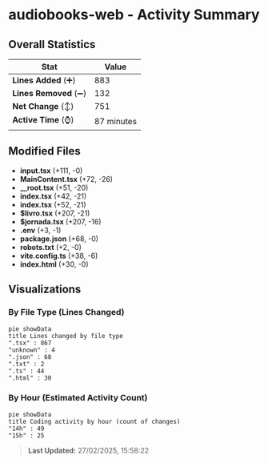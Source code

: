 # audiobooks-web - Activity Summary 

## Overall Statistics

| Stat                   | Value                                                             |
| ---------------------- | ----------------------------------------------------------------- |
| **Lines Added** (➕)   | 883                                          |
| **Lines Removed** (➖) | 132                                        |
| **Net Change** (↕)    | 751                |
| **Active Time** (⌚)   | 87 minutes |


## Modified Files
- **input.tsx** (+111, -0)
- **MainContent.tsx** (+72, -26)
- **__root.tsx** (+51, -20)
- **index.tsx** (+42, -21)
- **index.tsx** (+52, -21)
- **$livro.tsx** (+207, -21)
- **$jornada.tsx** (+207, -16)
- **.env** (+3, -1)
- **package.json** (+68, -0)
- **robots.txt** (+2, -0)
- **vite.config.ts** (+38, -6)
- **index.html** (+30, -0)

## Visualizations

### By File Type (Lines Changed)

```mermaid
pie showData
title Lines changed by file type
".tsx" : 867
"unknown" : 4
".json" : 68
".txt" : 2
".ts" : 44
".html" : 30
```

### By Hour (Estimated Activity Count)

```mermaid
pie showData
title Coding activity by hour (count of changes)
"14h" : 49
"15h" : 25
```


> **Last Updated:** 27/02/2025, 15:58:22